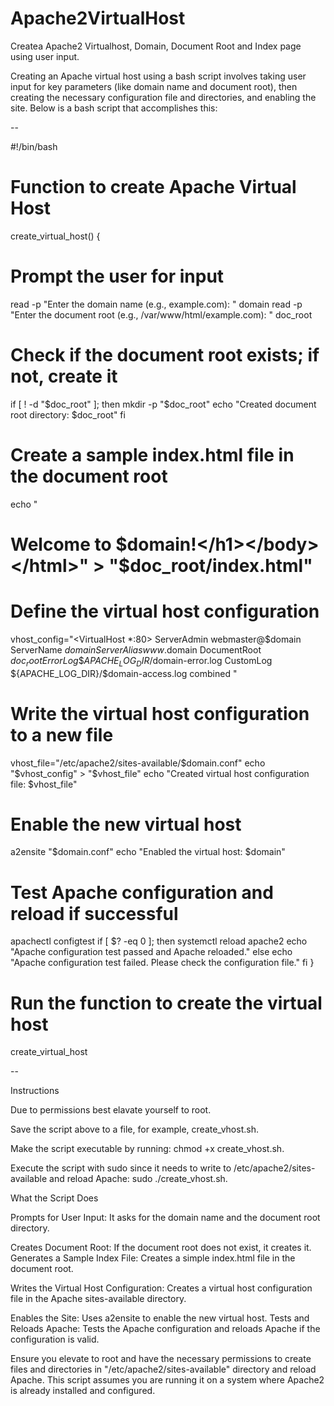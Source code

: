 # Apache2VirtualHost
Createa Apache2 Virtualhost, Domain, Document Root and Index page using user input.

Creating an Apache virtual host using a bash script involves taking user input for 
key parameters (like domain name and document root), then creating the necessary configuration file and directories, and enabling the site. Below is a bash script that accomplishes this:

--

#!/bin/bash

# Function to create Apache Virtual Host
create_virtual_host() {
  # Prompt the user for input
  read -p "Enter the domain name (e.g., example.com): " domain
  read -p "Enter the document root (e.g., /var/www/html/example.com): " doc_root

  # Check if the document root exists; if not, create it
  if [ ! -d "$doc_root" ]; then
    mkdir -p "$doc_root"
    echo "Created document root directory: $doc_root"
  fi

  # Create a sample index.html file in the document root
  echo "<html><body><h1>Welcome to $domain!</h1></body></html>" > "$doc_root/index.html"

  # Define the virtual host configuration
  vhost_config="<VirtualHost *:80>
    ServerAdmin webmaster@$domain
    ServerName $domain
    ServerAlias www.$domain
    DocumentRoot $doc_root
    ErrorLog \${APACHE_LOG_DIR}/$domain-error.log
    CustomLog \${APACHE_LOG_DIR}/$domain-access.log combined
</VirtualHost>"

  # Write the virtual host configuration to a new file
  vhost_file="/etc/apache2/sites-available/$domain.conf"
  echo "$vhost_config" > "$vhost_file"
  echo "Created virtual host configuration file: $vhost_file"

  # Enable the new virtual host
  a2ensite "$domain.conf"
  echo "Enabled the virtual host: $domain"

  # Test Apache configuration and reload if successful
  apachectl configtest
  if [ $? -eq 0 ]; then
    systemctl reload apache2
    echo "Apache configuration test passed and Apache reloaded."
  else
    echo "Apache configuration test failed. Please check the configuration file."
  fi
}

# Run the function to create the virtual host
create_virtual_host

--

Instructions

Due to permissions best elavate yourself to root.

Save the script above to a file, for example, create_vhost.sh.

Make the script executable by running: chmod +x create_vhost.sh.

Execute the script with sudo since it needs to write to /etc/apache2/sites-available and reload Apache: sudo ./create_vhost.sh.

What the Script Does

Prompts for User Input: It asks for the domain name and the document root directory.

Creates Document Root: If the document root does not exist, it creates it.
Generates a Sample Index File: Creates a simple index.html file in the document root.

Writes the Virtual Host Configuration: Creates a virtual host configuration file in the Apache sites-available directory.

Enables the Site: Uses a2ensite to enable the new virtual host.
Tests and Reloads Apache: Tests the Apache configuration and reloads Apache if the configuration is valid.

Ensure you elevate to root and have the necessary permissions to create files and directories in "/etc/apache2/sites-available" directory and reload Apache. 
This script assumes you are running it on a system where Apache2 is already installed and configured.

